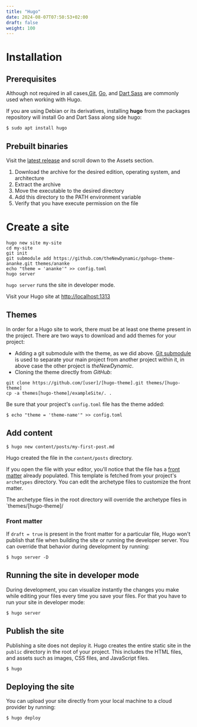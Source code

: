 ```yaml
---
title: "Hugo"
date: 2024-08-07T07:50:53+02:00
draft: false
weight: 100
---
```


# Installation

## Prerequisites

Although not required in all cases,[Git](https://git-scm.com/), [Go](https://go.dev/), and [Dart Sass](https://gohugo.io/hugo-pipes/transpile-sass-to-css/#dart-sass) are commonly used when working with Hugo.

If you are using Debian or its derivatives, installing **hugo** from the packages repository will install Go and Dart Sass along side hugo:

```
$ sudo apt install hugo
```

## Prebuilt binaries

Visit the [latest release](https://github.com/gohugoio/hugo/releases/latest) and scroll down to the Assets section.
1. Download the archive for the desired edition, operating system, and architecture
2. Extract the archive
3. Move the executable to the desired directory
4. Add this directory to the PATH environment variable
5. Verify that you have execute permission on the file

# Create a site

```
hugo new site my-site
cd my-site
git init
git submodule add https://github.com/theNewDynamic/gohugo-theme-ananke.git themes/ananke
echo "theme = 'ananke'" >> config.toml
hugo server
```

`hugo server` runs the site in developer mode.

Visit your Hugo site at [http://localhost:1313](http://localhost:1313)

## Themes

In order for a Hugo site to work, there must be at least one theme present in the project. There are two ways to download and add themes for your project:

- Adding a git submodule with the theme, as we did above. [Git submodule](https://git-scm.com/book/en/v2/Git-Tools-Submodules) is used to separate your main project from another project within it, in above case the other project is *theNewDynamic*.
- Cloning the theme directly from *GitHub*:
```
git clone https://github.com/[user]/[hugo-theme].git themes/[hugo-theme]
cp -a themes[hugo-theme]/exampleSite/. .
```
Be sure that your project's `config.toml` file has the theme added:
```
$ echo "theme = 'theme-name'" >> config.toml
```

## Add content
```
$ hugo new content/posts/my-first-post.md
```
Hugo created the file in the `content/posts` directory.

If you open the file with your editor, you'll notice that the file has a [front matter](https://gohugo.io/content-management/front-matter/) already populated. This template is fetched from your project's `archetypes` directory. You can edit the archetype files to customize the front matter.

The archetype files in the root directory will override the archetype files in `themes/[hugo-theme]/

### Front matter
If `draft = true` is present in the front matter for a particular file, Hugo won't publish that file when building the site or running the developer server. You can override that behavior during development by running:
```
$ hugo server -D
```

## Running the site in developer mode

During development, you can visualize instantly the changes you make while editing your files every time you save your files. For that you have to run your site in developer mode:

```
$ hugo server
```

## Publish the site

Publishing a site does not deploy it. Hugo creates the entire static site in the `public` directory in the root of your project. This includes the HTML files, and assets such as images, CSS files, and JavaScript files.

```
$ hugo
```

## Deploying the site

You can upload your site directly from your local machine to a cloud provider by running:

```
$ hugo deploy
```
